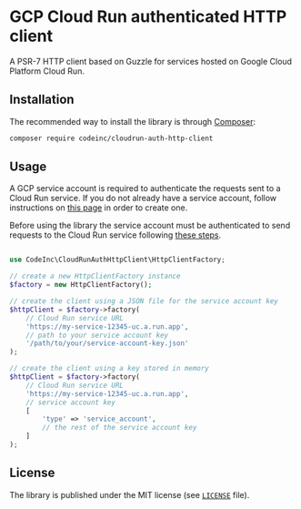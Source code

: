 # GCP Cloud Run authenticated HTTP client

A PSR-7 HTTP client based on Guzzle for services hosted on Google Cloud Platform Cloud Run.

## Installation

The recommended way to install the library is through [Composer](http://getcomposer.org):

```bash
composer require codeinc/cloudrun-auth-http-client
```

## Usage

A GCP service account is required to authenticate the requests sent to a Cloud Run service. If you do not already have a service account, follow instructions on [this page](https://cloud.google.com/iam/docs/service-accounts-create) in order to create one.

Before using the library the service account must be authenticated to send requests to the Cloud Run service following [these steps](https://cloud.google.com/run/docs/authenticating/service-to-service#set-up-sa).


```php

use CodeInc\CloudRunAuthHttpClient\HttpClientFactory;

// create a new HttpClientFactory instance
$factory = new HttpClientFactory();

// create the client using a JSON file for the service account key
$httpClient = $factory->factory(
    // Cloud Run service URL
    'https://my-service-12345-uc.a.run.app',
    // path to your service account key 
    '/path/to/your/service-account-key.json' 
);

// create the client using a key stored in memory
$httpClient = $factory->factory(
    // Cloud Run service URL
    'https://my-service-12345-uc.a.run.app',
    // service account key 
    [
        'type' => 'service_account',
        // the rest of the service account key
    ]
);
```

## License

The library is published under the MIT license (see [`LICENSE`](LICENSE) file).